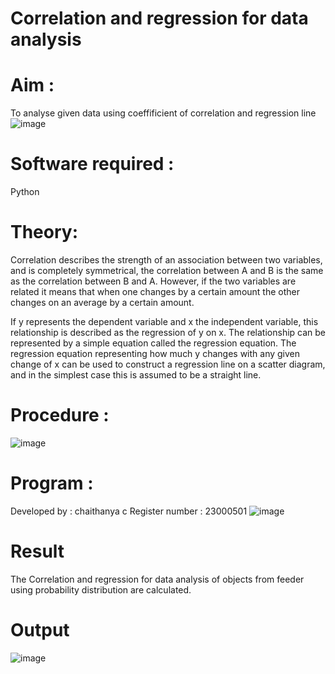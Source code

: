 # Correlation and regression for data analysis
# Aim : 

To analyse given data using coeffificient of correlation and regression line
![image](https://user-images.githubusercontent.com/104613195/168224136-d6b64e64-7d3d-4775-9337-c8f96fe41f2d.png)


# Software required :  

Python

# Theory:

Correlation describes the strength of an association between two variables, and is completely symmetrical, the correlation between A and B is the same as the correlation between B and A. However, if the two variables are related it means that when one changes by a certain amount the other changes on an average by a certain amount.  

If y represents the dependent variable and x the independent variable, this relationship is described as the regression of y on x. The relationship can be represented by a simple equation called the regression equation. The regression equation representing how much y changes with any given change of x can be used to construct a regression line on a scatter diagram, and in the simplest case this is assumed to be a straight line.

# Procedure :

![image](https://user-images.githubusercontent.com/104613195/168225866-ac8f6610-bdc3-4ac2-a24e-2b24ba08e189.png)

# Program :

Developed by : chaithanya c
Register number : 23000501
![image](https://github.com/chowlachauthanya/Correlation_Regression/assets/155505742/da39926f-529d-4010-8be8-f747a4797033)



# Result
The Correlation and regression for data analysis of objects from feeder using probability distribution are calculated.

# Output 
![image](https://github.com/chowlachauthanya/Correlation_Regression/assets/155505742/68a76503-2575-4aba-9f53-8afb170b559f)

